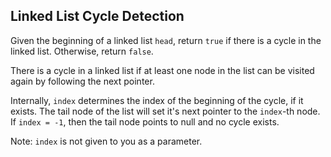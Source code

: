 ## Linked List Cycle Detection

Given the beginning of a linked list `head`, return `true` if there is a cycle in the linked list. Otherwise, return `false`.

There is a cycle in a linked list if at least one node in the list can be visited again by following the next pointer.

Internally, `index` determines the index of the beginning of the cycle, if it exists. The tail node of the list will set it's next pointer to the `index`-th node. If `index = -1`, then the tail node points to null and no cycle exists.

Note: `index` is not given to you as a parameter.
